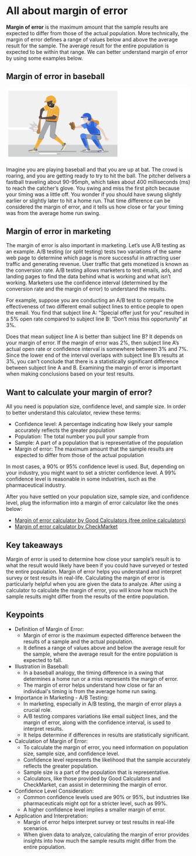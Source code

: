 # All about margin of error

**Margin of error** is the maximum amount that the sample results are expected to differ from those of the actual population. More technically, the margin of error defines a range of values below and above the average result for the sample. The average result for the entire population is expected to be within that range. We can better understand margin of error by using some examples below.

## Margin of error in baseball

![An image of a baseball batter hitting a baseball with an umpire kneeling behind him](./resources/img-1-a-baseball-batter-hitting-a-baseball-with-an-umpire-kneeling-behind.png)

Imagine you are playing baseball and that you are up at bat. The crowd is roaring, and you are getting ready to try to hit the ball. The pitcher delivers a fastball traveling about 90-95mph, which takes about 400 milliseconds (ms) to reach the catcher’s glove. You swing and miss the first pitch because your timing was a little off. You wonder if you should have swung slightly earlier or slightly later to hit a home run. That time difference can be considered the margin of error, and it tells us how close or far your timing was from the average home run swing.

## Margin of error in marketing

The margin of error is also important in marketing. Let’s use A/B testing as an example. A/B testing (or split testing) tests two variations of the same web page to determine which page is more successful in attracting user traffic and generating revenue. User traffic that gets monetized is known as the conversion rate. A/B testing allows marketers to test emails, ads, and landing pages to find the data behind what is working and what isn’t working. Marketers use the confidence interval (determined by the conversion rate and the margin of error) to understand the results.

For example, suppose you are conducting an A/B test to compare the effectiveness of two different email subject lines to entice people to open the email. You find that subject line A: “Special offer just for you” resulted in a 5% open rate compared to subject line B: “Don’t miss this opportunity” at 3%.

Does that mean subject line A is better than subject line B? It depends on your margin of error. If the margin of error was 2%, then subject line A’s actual open rate or confidence interval is somewhere between 3% and 7%. Since the lower end of the interval overlaps with subject line B’s results at 3%, you can’t conclude that there is a statistically significant difference between subject line A and B. Examining the margin of error is important when making conclusions based on your test results.

## Want to calculate your margin of error?

All you need is population size, confidence level, and sample size. In order to better understand this calculator, review these terms:

- Confidence level: A percentage indicating how likely your sample accurately reflects the greater population
- Population: The total number you pull your sample from
- Sample: A part of a population that is representative of the population
- Margin of error: The maximum amount that the sample results are expected to differ from those of the actual population

In most cases, a 90% or 95% confidence level is used. But, depending on your industry, you might want to set a stricter confidence level. A 99% confidence level is reasonable in some industries, such as the pharmaceutical industry.

After you have settled on your population size, sample size, and confidence level, plug the information into a margin of error calculator like the ones below:

- [Margin of error calculator by Good Calculators (free online calculators)](https://goodcalculators.com/margin-of-error-calculator/)
- [Margin of error calculator by CheckMarket](https://www.checkmarket.com/sample-size-calculator/#sample-size-margin-of-error-calculator)

## Key takeaways

Margin of error is used to determine how close your sample’s result is to what the result would likely have been if you could have surveyed or tested the entire population. Margin of error helps you understand and interpret survey or test results in real-life.  Calculating the margin of error is particularly helpful when you are given the data to analyze. After using a calculator to calculate the margin of error, you will know how much the sample results might differ from the results of the entire population.

## Keypoints

- Definition of Margin of Error:
  - Margin of error is the maximum expected difference between the results of a sample and the actual population.
  - It defines a range of values above and below the average result for the sample, where the average result for the entire population is expected to fall.
- Illustration in Baseball:
  - In a baseball analogy, the timing difference in a swing that determines a home run or a miss represents the margin of error.
  - The margin of error helps understand how close or far an individual's timing is from the average home run swing.
- Importance in Marketing - A/B Testing:
  - In marketing, especially in A/B testing, the margin of error plays a crucial role.
  - A/B testing compares variations like email subject lines, and the margin of error, along with the confidence interval, is used to interpret results.
  - It helps determine if differences in results are statistically significant.
- Calculation of Margin of Error:
  - To calculate the margin of error, you need information on population size, sample size, and confidence level.
  - Confidence level represents the likelihood that the sample accurately reflects the greater population.
  - Sample size is a part of the population that is representative.
  - Calculators, like those provided by Good Calculators and CheckMarket, can assist in determining the margin of error.
- Confidence Level Consideration:
  - Common confidence levels used are 90% or 95%, but industries like pharmaceuticals might opt for a stricter level, such as 99%.
  - A higher confidence level implies a smaller margin of error.
- Application and Interpretation:
  - Margin of error helps interpret survey or test results in real-life scenarios.
  - When given data to analyze, calculating the margin of error provides insights into how much the sample results might differ from the entire population.
